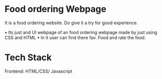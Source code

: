 

# Food ordering Webpage

It is a food ordering website. Do give it a try for good experience.

•	Its just and UI webpage of an food ordering webpage made by just using CSS and HTML 
•	In it user can find there fav. Food and rate the food. 


# Tech Stack

Frontend: HTML/CSS/ Javascript

